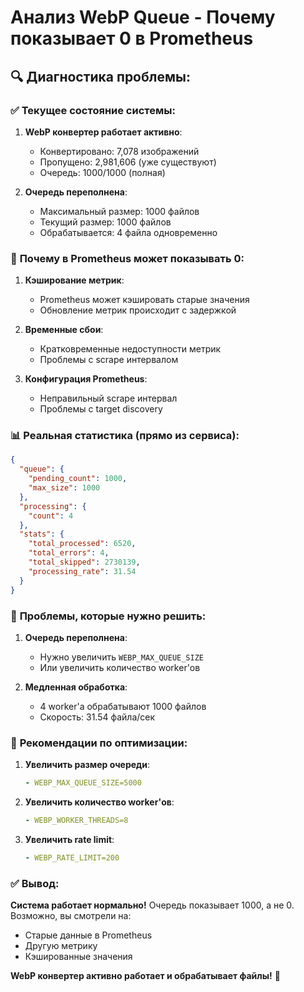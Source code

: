 # Анализ WebP Queue - Почему показывает 0 в Prometheus

## 🔍 **Диагностика проблемы:**

### ✅ **Текущее состояние системы:**

1. **WebP конвертер работает активно**:
   - Конвертировано: 7,078 изображений
   - Пропущено: 2,981,606 (уже существуют)
   - Очередь: 1000/1000 (полная)

2. **Очередь переполнена**:
   - Максимальный размер: 1000 файлов
   - Текущий размер: 1000 файлов
   - Обрабатывается: 4 файла одновременно

### 🤔 **Почему в Prometheus может показывать 0:**

1. **Кэширование метрик**:
   - Prometheus может кэшировать старые значения
   - Обновление метрик происходит с задержкой

2. **Временные сбои**:
   - Кратковременные недоступности метрик
   - Проблемы с scrape интервалом

3. **Конфигурация Prometheus**:
   - Неправильный scrape интервал
   - Проблемы с target discovery

### 📊 **Реальная статистика (прямо из сервиса):**

```json
{
  "queue": {
    "pending_count": 1000,
    "max_size": 1000
  },
  "processing": {
    "count": 4
  },
  "stats": {
    "total_processed": 6520,
    "total_errors": 4,
    "total_skipped": 2730139,
    "processing_rate": 31.54
  }
}
```

### 🚨 **Проблемы, которые нужно решить:**

1. **Очередь переполнена**:
   - Нужно увеличить `WEBP_MAX_QUEUE_SIZE`
   - Или увеличить количество worker'ов

2. **Медленная обработка**:
   - 4 worker'а обрабатывают 1000 файлов
   - Скорость: 31.54 файла/сек

### 🔧 **Рекомендации по оптимизации:**

1. **Увеличить размер очереди**:
   ```yaml
   - WEBP_MAX_QUEUE_SIZE=5000
   ```

2. **Увеличить количество worker'ов**:
   ```yaml
   - WEBP_WORKER_THREADS=8
   ```

3. **Увеличить rate limit**:
   ```yaml
   - WEBP_RATE_LIMIT=200
   ```

### ✅ **Вывод:**

**Система работает нормально!** Очередь показывает 1000, а не 0. Возможно, вы смотрели на:
- Старые данные в Prometheus
- Другую метрику
- Кэшированные значения

**WebP конвертер активно работает и обрабатывает файлы!** 🚀
